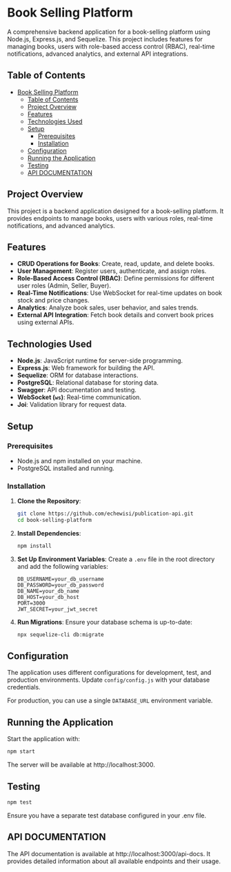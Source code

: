 # Book Selling Platform

A comprehensive backend application for a book-selling platform using Node.js, Express.js, and Sequelize. This project includes features for managing books, users with role-based access control (RBAC), real-time notifications, advanced analytics, and external API integrations.

## Table of Contents

- [Book Selling Platform](#book-selling-platform)
  - [Table of Contents](#table-of-contents)
  - [Project Overview](#project-overview)
  - [Features](#features)
  - [Technologies Used](#technologies-used)
  - [Setup](#setup)
    - [Prerequisites](#prerequisites)
    - [Installation](#installation)
  - [Configuration](#configuration)
  - [Running the Application](#running-the-application)
  - [Testing](#testing)
  - [API DOCUMENTATION](#api-documentation)

## Project Overview

This project is a backend application designed for a book-selling platform. It provides endpoints to manage books, users with various roles, real-time notifications, and advanced analytics.

## Features

- **CRUD Operations for Books**: Create, read, update, and delete books.
- **User Management**: Register users, authenticate, and assign roles.
- **Role-Based Access Control (RBAC)**: Define permissions for different user roles (Admin, Seller, Buyer).
- **Real-Time Notifications**: Use WebSocket for real-time updates on book stock and price changes.
- **Analytics**: Analyze book sales, user behavior, and sales trends.
- **External API Integration**: Fetch book details and convert book prices using external APIs.

## Technologies Used

- **Node.js**: JavaScript runtime for server-side programming.
- **Express.js**: Web framework for building the API.
- **Sequelize**: ORM for database interactions.
- **PostgreSQL**: Relational database for storing data.
- **Swagger**: API documentation and testing.
- **WebSocket (`ws`)**: Real-time communication.
- **Joi**: Validation library for request data.

## Setup

### Prerequisites

- Node.js and npm installed on your machine.
- PostgreSQL installed and running.

### Installation

1. **Clone the Repository**:
    ```bash
    git clone https://github.com/echewisi/publication-api.git
    cd book-selling-platform
    ```

2. **Install Dependencies**:
    ```bash
    npm install
    ```

3. **Set Up Environment Variables**:
    Create a `.env` file in the root directory and add the following variables:
    ```env
    DB_USERNAME=your_db_username
    DB_PASSWORD=your_db_password
    DB_NAME=your_db_name
    DB_HOST=your_db_host
    PORT=3000
    JWT_SECRET=your_jwt_secret
    ```

4. **Run Migrations**:
    Ensure your database schema is up-to-date:
    ```bash
    npx sequelize-cli db:migrate
    ```

## Configuration

The application uses different configurations for development, test, and production environments. Update `config/config.js` with your database credentials.

For production, you can use a single `DATABASE_URL` environment variable.

## Running the Application

Start the application with:
```bash
npm start
```
The server will be available at http://localhost:3000.


## Testing
```bash
npm test
```
Ensure you have a separate test database configured in your .env file.

## API DOCUMENTATION
The API documentation is available at http://localhost:3000/api-docs. It provides detailed information about all available endpoints and their usage.


